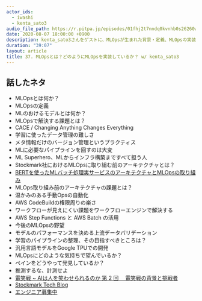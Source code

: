 ```yaml
---
actor_ids:
  - iwashi
  - kenta_sato3
audio_file_path: https://r.pitpa.jp/episodes/01fhj2t7nndq0kvnhb0s26260w.mp3
date: 2020-08-07 18:00:00 +0900
description: kenta_sato3さんをゲストに、MLOpsが生まれた背景・定義、MLOpsの実装について語っていただいたエピソードです。
duration: "39:07"
layout: article
title: 37. MLOpsとは？どのようにMLOpsを実装しているか？ w/ kenta_sato3
---
```


## 話したネタ

- MLOpsとは何か？
- MLOpsの定義
- MLのおけるモデルとは何か？
- MLOpsで解決する課題とは？
- CACE / Changing Anything Changes Everything
- 学習に使ったデータ管理の難しさ
- メタ情報だけのバージョン管理というプラクティス
- MLに必要なパイプラインを回すのは大変
- ML Superhero、MLからインフラ構築まですべて担う人
- Stockmark社におけるMLOpsに取り組む前のアーキテクチャとは？
- [BERTを使ったMLバッチ処理実サービスのアーキテクチャとMLOpsの取り組み](https://tech.stockmark.co.jp/blog/mlops/)
- MLOps取り組み前のアーキテクチャの課題とは？
- 温かみのある手動Opsの自動化
- AWS CodeBuildの権限周りの楽さ
- ワークフローが見えにくい課題をワークフローエンジンで解決する
- AWS Step Functions と AWS Batch の活用
- 今後のMLOpsの野望
- モデルのパフォーマンスを決める上流データバリデーション
- 学習のパイプラインの整理、その目指すべきところは？
- 汎用言語モデルをGoogle TPUでの開発
- MLOpsにどのような気持ちで望んでいるか？
- ペインをどうやって発見しているか？
- 推測するな、計測せよ
- [電笑戦 ~ AIは人を笑わせられるのか 第 2 回　 電笑戦の背景と挑戦者](https://aws.amazon.com/jp/builders-flash/202007/bokete-2/)
- [Stockmark Tech Blog](https://tech.stockmark.co.jp/)
- [エンジニア募集中](https://www.wantedly.com/companies/stockmark)
